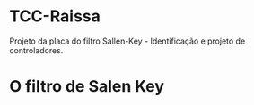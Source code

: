 # TCC-Raissa
Projeto da placa do filtro Sallen-Key - Identificação e projeto de controladores.

# O filtro de Salen Key


